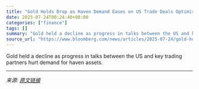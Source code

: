 ```yaml
---
title: "Gold Holds Drop as Haven Demand Eases on US Trade Deals Optimism"
date: 2025-07-24T00:24:40+08:00
categories: ["finance"]
tags: []
summary: "Gold held a decline as progress in talks between the US and key trading partners hurt demand for haven assets."
source_url: "https://www.bloomberg.com/news/articles/2025-07-24/gold-holds-drop-as-haven-demand-eases-on-us-trade-deals-optimism"
---
```


Gold held a decline as progress in talks between the US and key trading partners hurt demand for haven assets.

---

*来源: [原文链接](https://www.bloomberg.com/news/articles/2025-07-24/gold-holds-drop-as-haven-demand-eases-on-us-trade-deals-optimism)*
